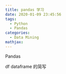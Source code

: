 ```yaml
---
title: pandas 学习
date: 2020-01-09 23:45:56
tags:
  - Python
  - Pandas
categories:
  - Data Mining
mathjax:
---
```


Pandas

df dataframe 的简写
